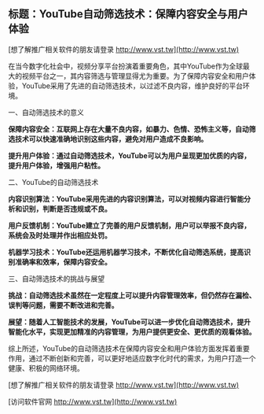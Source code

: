 ## **标题：YouTube自动筛选技术：保障内容安全与用户体验**

[想了解推广相关软件的朋友请登录 http://www.vst.tw](http://www.vst.tw)

在当今数字化社会中，视频分享平台扮演着重要角色，其中YouTube作为全球最大的视频平台之一，其内容筛选与管理显得尤为重要。为了保障内容安全和用户体验，YouTube采用了先进的自动筛选技术，以过滤不良内容，维护良好的平台环境。

一、自动筛选技术的意义

**保障内容安全：互联网上存在大量不良内容，如暴力、色情、恐怖主义等，自动筛选技术可以快速准确地识别这些内容，避免对用户造成不良影响。**

**提升用户体验：通过自动筛选技术，YouTube可以为用户呈现更加优质的内容，提升用户体验，增强用户粘性。**

二、YouTube的自动筛选技术

**内容识别算法：YouTube采用先进的内容识别算法，可以对视频内容进行智能分析和识别，判断是否违规或不良。**

**用户反馈机制：YouTube建立了完善的用户反馈机制，用户可以举报不良内容，系统会及时处理并作出相应处罚。**

**机器学习技术：YouTube还运用机器学习技术，不断优化自动筛选系统，提高识别准确率和效率，保障内容安全。**

三、自动筛选技术的挑战与展望

**挑战：自动筛选技术虽然在一定程度上可以提升内容管理效率，但仍然存在漏检、误判等问题，需要不断改进和完善。**

**展望：随着人工智能技术的发展，YouTube可以进一步优化自动筛选技术，提升智能化水平，实现更加精准的内容管理，为用户提供更安全、更优质的观看体验。**

综上所述，YouTube的自动筛选技术在保障内容安全和用户体验方面发挥着重要作用，通过不断创新和完善，可以更好地适应数字化时代的需求，为用户打造一个健康、积极的网络环境。

[想了解推广相关软件的朋友请登录 http://www.vst.tw](http://www.vst.tw)


[访问软件官网 http://www.vst.tw](http://www.vst.tw)
